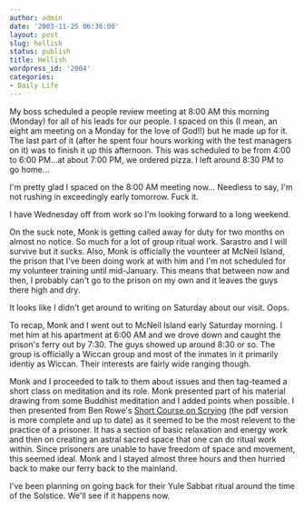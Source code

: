 ```yaml
---
author: admin
date: '2003-11-25 06:36:00'
layout: post
slug: hellish
status: publish
title: Hellish
wordpress_id: '2004'
categories:
- Daily Life
---
```

My boss scheduled a people review meeting at 8:00 AM this morning (Monday) for all of his leads for our people. I spaced on this (I mean, an eight am meeting on a Monday for the love of God!!) but he made up for it. The last part of it (after he spent four hours working with the test managers on it) was to finish it up this afternoon. This was scheduled to be from 4:00 to 6:00 PM...at about 7:00 PM, we ordered pizza. I left around 8:30 PM to go home...

I'm pretty glad I spaced on the 8:00 AM meeting now... Needless to say, I'm not rushing in exceedingly early tomorrow. Fuck it.

I have Wednesday off from work so I'm looking forward to a long weekend.

On the suck note, Monk is getting called away for duty for two months on almost no notice. So much for a lot of group ritual work. Sarastro and I will survive but it sucks. Also, Monk is officially the vounteer at McNeil Island, the prison that I've been doing work at with him and I'm not scheduled for my volunteer training until mid-January. This means that between now and then, I probably can't go to the prison on my own and it leaves the guys there high and dry.

It looks like I didn't get around to writing on Saturday about our visit. Oops.

To recap, Monk and I went out to McNeil Island early Saturday morning. I met him at his apartment at 6:00 AM and we drove down and caught the prison's ferry out by 7:30. The guys showed up around 8:30 or so. The group is officially a Wiccan group and most of the inmates in it primarily identiy as Wiccan. Their interests are fairly wide ranging though.

Monk and I proceeded to talk to them about issues and then tag-teamed a short class on meditation and its role. Monk presented part of his material drawing from some Buddhist meditation and I added points when possible. I then presented from Ben Rowe's <a href="http://www.hermetic.com/browe-archive/ashort.htm">Short Course on Scrying</a> (the pdf version is more complete and up to date) as it seemed to be the most relevent to the practice of a prisoner. It has a section of basic relaxation and energy work and then on creating an astral sacred space that one can do ritual work within. Since prisoners are unable to have freedom of space and movement, this seemed ideal. Monk and I stayed almost three hours and then hurried back to make our ferry back to the mainland.

I've been planning on going back for their Yule Sabbat ritual around the time of the Solstice. We'll see if it happens now.
